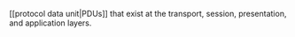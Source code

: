 [[protocol data unit|PDUs]] that exist at the transport, session, presentation, and application layers.